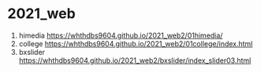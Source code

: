 # 2021_web

1. himedia https://whthdbs9604.github.io/2021_web2/01himedia/
2. college https://whthdbs9604.github.io/2021_web2/01college/index.html
3. bxslider https://whthdbs9604.github.io/2021_web2/bxslider/index_slider03.html
